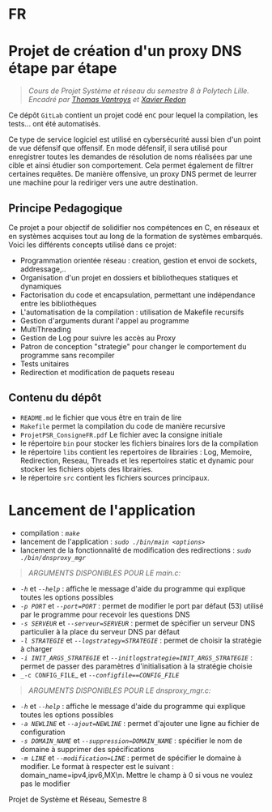 
# FR
# Projet de création d'un proxy DNS étape par étape
>_Cours de Projet Système et réseau du semestre 8 à Polytech Lille. Encadré par [Thomas Vantroys](https://tvantroys.plil.fr/mediawiki/index.php/Accueil) et [Xavier Redon](https://rex.plil.fr/)_

Ce dépôt `GitLab` contient un  projet codé en`C` pour lequel la compilation, les tests... ont été automatisés.

Ce type de service logiciel est utilisé en cybersécurité aussi bien d'un point de vue défensif que offensif. En
mode défensif, il sera utilisé pour enregistrer toutes les demandes de résolution de noms réalisées par une cible et ainsi
étudier son comportement. Cela permet également de filtrer certaines requêtes. De manière offensive, un proxy DNS
permet de leurrer une machine pour la rediriger vers une autre destination.

## Principe Pedagogique 
  Ce projet a pour objectif de solidifier nos compétences en C, en réseaux et en systèmes acquises tout au long de la formation de systèmes embarqués.
  Voici les différents concepts utilisé dans ce projet:
- Programmation orientée réseau : creation, gestion et envoi de sockets, addressage,..
- Organisation d'un projet en dossiers et bibliotheques statiques et dynamiques
- Factorisation du code et encapsulation, permettant une indépendance entre les bibliothèques
- L'automatisation de la compilation : utilisation de Makefile recursifs
- Gestion d'arguments durant l'appel au programme 
- MultiThreading 
- Gestion de Log pour suivre les accès au Proxy
- Patron de conception "strategie" pour changer le comportement du programme sans recompiler
- Tests unitaires
- Redirection et modification de paquets reseau

## Contenu du dépôt

- `README.md` le fichier que vous être en train de lire
- `Makefile` permet la compilation du code de manière recursive
- `ProjetPSR_ConsigneFR.pdf` Le fichier avec la consigne initiale
- le répertoire `bin` pour stocker les fichiers binaires lors de la compilation
- le répertoire `libs` contient les repertoires de librairies : Log, Memoire, Redirection, Reseau, Threads et les repertoires static et dynamic pour stocker les fichiers objets des librairies. 
- le répertoire `src` contient  les fichiers sources principaux.

# Lancement de l'application
- compilation : _`make`_
- lancement de l'application : _`sudo ./bin/main <options>`_
- lancement de la fonctionnalité de modification des redirections : _`sudo ./bin/dnsproxy_mgr`_


>_ARGUMENTS DISPONIBLES POUR LE main.c:_
- _`-h`_ et _`--help`_ : affiche le message d'aide du programme qui explique toutes les options possibles
- _`-p PORT`_ et _`--port=PORT`_ : permet de modifier le port par défaut (53) utilisé par le programme pour recevoir les
questions DNS
- _`-s SERVEUR`_ et _`--serveur=SERVEUR`_ : permet de spécifier un serveur DNS particulier à la place du serveur DNS
par défaut
- _`-l STRATEGIE`_ et _`--logstrategy=STRATEGIE`_ : permet de choisir la stratégie à charger
- _`-i INIT_ARGS_STRATEGIE`_ et _`--initlogstrategie=INIT_ARGS_STRATEGIE`_ : permet de passer des paramètres
d'initialisation à la stratégie choisie
- `_-c CONFIG_FILE`_ et _`--configfile==CONFIG_FILE`_

>_ARGUMENTS DISPONIBLES POUR LE dnsproxy_mgr.c:_
- _`-h`_ et _`--help`_ : affiche le message d'aide du programme qui explique toutes les options possibles
- _`-a NEWLINE`_ et _`--ajout=NEWLINE`_ : permet d'ajouter une ligne au fichier de configuration
- _`-s DOMAIN_NAME`_ et _`--suppression=DOMAIN_NAME`_ : spécifier le nom de domaine à supprimer des spécifications
- _`-m LINE`_ et _`--modification=LINE`_ : permet de spécifier le domaine à modifier. Le format à respecter est le suivant : domain_name=ipv4,ipv6,MX\n. Mettre le champ à 0 si vous ne voulez pas le modifier

Projet de Système et Réseau, Semestre 8
